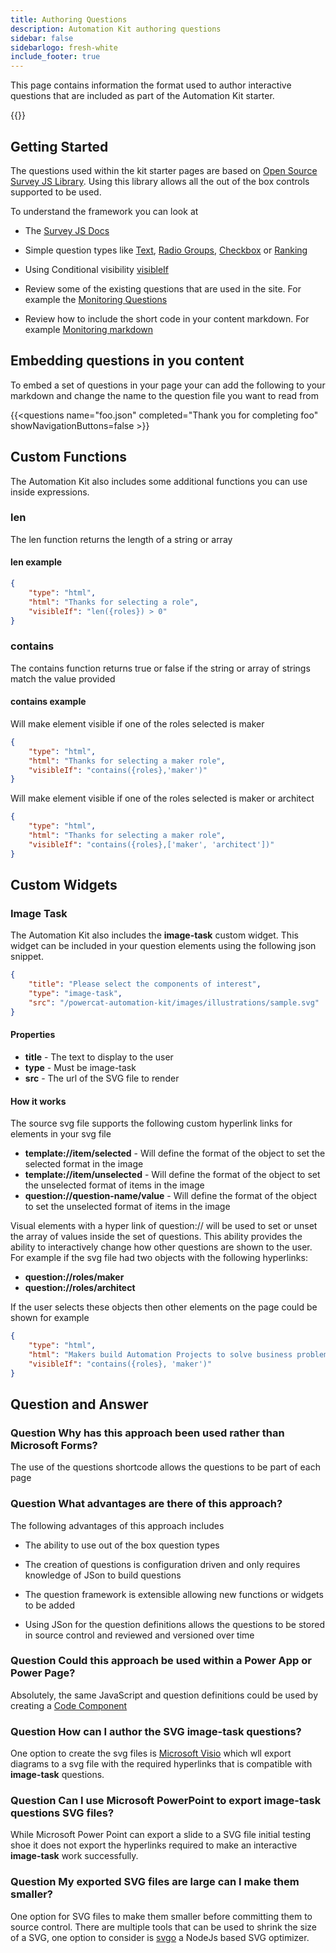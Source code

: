 ```yaml
---
title: Authoring Questions
description: Automation Kit authoring questions
sidebar: false
sidebarlogo: fresh-white
include_footer: true
---
```


This page contains information the format used to author interactive questions that are included as part of the Automation Kit starter.

{{<toc>}}

## Getting Started

The questions used within the kit starter pages are based on [Open Source Survey JS Library](https://github.com/surveyjs/survey-library). Using this library allows all the out of the box controls supported to be used.

To understand the framework you can look at

- The [Survey JS Docs](https://surveyjs.io/form-library/documentation/overview)

- Simple question types like [Text](https://surveyjs.io/form-library/examples/questiontype-text/reactjs), [Radio Groups](https://surveyjs.io/form-library/examples/questiontype-radiogroup/reactjs), [Checkbox](https://surveyjs.io/form-library/examples/questiontype-checkbox/reactjs) or [Ranking](https://surveyjs.io/form-library/examples/questiontype-ranking/reactjs)

- Using Conditional visibility [visibleIf](https://surveyjs.io/form-library/examples/condition-kids/reactjs)

- Review some of the existing questions that are used in the site. For example the [Monitoring Questions](https://github.com/microsoft/powercat-automation-kit/blob/gh-pages/site/content/monitoring.json)

- Review how to include the short code in your content markdown. For example [Monitoring markdown](https://raw.githubusercontent.com/microsoft/powercat-automation-kit/gh-pages/site/content/monitoring-compare.md)

## Embedding questions in you content

To embed a set of questions in your page your can add the following to your markdown and change the name to the question file you want to read from

{{\<questions name="foo.json" completed="Thank you for completing foo" showNavigationButtons=false \>}}

## Custom Functions

The Automation Kit also includes some additional functions you can use inside expressions.

### len

The len function returns the length of a string or array

#### len example

```json
{
    "type": "html",
    "html": "Thanks for selecting a role",
    "visibleIf": "len({roles}) > 0"
}
```

### contains

The contains function returns true or false if the string or array of strings match the value provided

#### contains example

Will make element visible if one of the roles selected is maker

```json
{
    "type": "html",
    "html": "Thanks for selecting a maker role",
    "visibleIf": "contains({roles},'maker')"
}
```

Will make element visible if one of the roles selected is maker or architect

```json
{
    "type": "html",
    "html": "Thanks for selecting a maker role",
    "visibleIf": "contains({roles},['maker', 'architect'])"
}
```

## Custom Widgets

### Image Task

The Automation Kit also includes the **image-task** custom widget. This widget can be included in your question elements using the following json snippet.

```json
{
    "title": "Please select the components of interest",
    "type": "image-task",
    "src": "/powercat-automation-kit/images/illustrations/sample.svg"
}
```

#### Properties

- **title** - The text to display to the user
- **type** - Must be image-task
- **src** - The url of the SVG file to render

#### How it works

The source svg file supports the following custom hyperlink links for elements in your svg file

- **template://item/selected** - Will define the format of the object to set the selected format in the image
- **template://item/unselected** - Will define the format of the object to set the unselected format of items in the image
- **question://question-name/value** - Will define the format of the object to set the unselected format of items in the image

Visual elements with a hyper link of question:// will be used to set or unset the array of values inside the set of questions. This ability provides the ability to interactively change how other questions are shown to the user. For example if the svg file had two objects with the following hyperlinks:

- **question://roles/maker**
- **question://roles/architect**

If the user selects these objects then other elements on the page could be shown for example

```json
{
    "type": "html",
    "html": "Makers build Automation Projects to solve business problems",
    "visibleIf": "contains({roles}, 'maker')"
}
```

## Question and Answer

### **Question** Why has this approach been used rather than Microsoft Forms?

The use of the questions shortcode allows the questions to be part of each page

### **Question** What advantages are there of this approach?

The following advantages of this approach includes

- The ability to use out of the box question types

- The creation of questions is configuration driven and only requires knowledge of JSon to build questions

- The question framework is extensible allowing new functions or widgets to be added

- Using JSon for the question definitions allows the questions to be stored in source control and reviewed and versioned over time

### **Question** Could this approach be used within a Power App or Power Page?

Absolutely, the same JavaScript and question definitions could be used by creating a [Code Component](https://learn.microsoft.com/en-us/power-apps/developer/component-framework/custom-controls-overview)

### **Question** How can I author the SVG image-task questions?

One option to create the svg files is [Microsoft Visio](https://www.microsoft.com/microsoft-365/visio/) which wll export diagrams to a svg file with the required hyperlinks that is compatible with **image-task** questions.

### **Question** Can I use Microsoft PowerPoint to export image-task questions SVG files?

While Microsoft Power Point can export a slide to a SVG file initial testing shoe it does not export the hyperlinks required to make an interactive **image-task** work successfully.

### **Question** My exported SVG files are large can I make them smaller?

One option for SVG files to make them smaller before committing them to source control. There are multiple tools that can be used to shrink the size of a SVG, one option to consider is [svgo](https://github.com/svg/svgo) a NodeJs based SVG optimizer.
